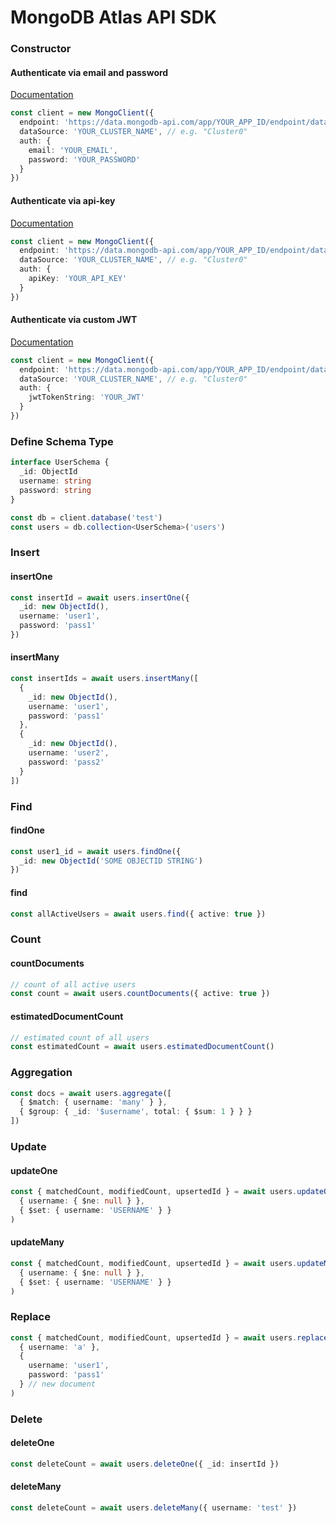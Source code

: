 # MongoDB Atlas API SDK

### Constructor

#### Authenticate via email and password

[Documentation](https://www.mongodb.com/docs/atlas/app-services/authentication/email-password/#std-label-email-password-authentication)

```ts
const client = new MongoClient({
  endpoint: 'https://data.mongodb-api.com/app/YOUR_APP_ID/endpoint/data/v1',
  dataSource: 'YOUR_CLUSTER_NAME', // e.g. "Cluster0"
  auth: {
    email: 'YOUR_EMAIL',
    password: 'YOUR_PASSWORD'
  }
})
```

#### Authenticate via api-key

[Documentation](https://www.mongodb.com/docs/atlas/app-services/authentication/api-key/#std-label-api-key-authentication)

```ts
const client = new MongoClient({
  endpoint: 'https://data.mongodb-api.com/app/YOUR_APP_ID/endpoint/data/v1',
  dataSource: 'YOUR_CLUSTER_NAME', // e.g. "Cluster0"
  auth: {
    apiKey: 'YOUR_API_KEY'
  }
})
```

#### Authenticate via custom JWT

[Documentation](https://www.mongodb.com/docs/atlas/app-services/authentication/custom-jwt/#std-label-custom-jwt-authentication)

```ts
const client = new MongoClient({
  endpoint: 'https://data.mongodb-api.com/app/YOUR_APP_ID/endpoint/data/v1',
  dataSource: 'YOUR_CLUSTER_NAME', // e.g. "Cluster0"
  auth: {
    jwtTokenString: 'YOUR_JWT'
  }
})
```

### Define Schema Type

```ts
interface UserSchema {
  _id: ObjectId
  username: string
  password: string
}

const db = client.database('test')
const users = db.collection<UserSchema>('users')
```

### Insert

#### insertOne

```ts
const insertId = await users.insertOne({
  _id: new ObjectId(),
  username: 'user1',
  password: 'pass1'
})
```

#### insertMany

```ts
const insertIds = await users.insertMany([
  {
    _id: new ObjectId(),
    username: 'user1',
    password: 'pass1'
  },
  {
    _id: new ObjectId(),
    username: 'user2',
    password: 'pass2'
  }
])
```

### Find

#### findOne

```ts
const user1_id = await users.findOne({
  _id: new ObjectId('SOME OBJECTID STRING')
})
```

#### find

```ts
const allActiveUsers = await users.find({ active: true })
```

### Count

#### countDocuments

```ts
// count of all active users
const count = await users.countDocuments({ active: true })
```

#### estimatedDocumentCount

```ts
// estimated count of all users
const estimatedCount = await users.estimatedDocumentCount()
```

### Aggregation

```ts
const docs = await users.aggregate([
  { $match: { username: 'many' } },
  { $group: { _id: '$username', total: { $sum: 1 } } }
])
```

### Update

#### updateOne

```ts
const { matchedCount, modifiedCount, upsertedId } = await users.updateOne(
  { username: { $ne: null } },
  { $set: { username: 'USERNAME' } }
)
```

#### updateMany

```ts
const { matchedCount, modifiedCount, upsertedId } = await users.updateMany(
  { username: { $ne: null } },
  { $set: { username: 'USERNAME' } }
)
```

### Replace

```ts
const { matchedCount, modifiedCount, upsertedId } = await users.replaceOne(
  { username: 'a' },
  {
    username: 'user1',
    password: 'pass1'
  } // new document
)
```

### Delete

#### deleteOne

```ts
const deleteCount = await users.deleteOne({ _id: insertId })
```

#### deleteMany

```ts
const deleteCount = await users.deleteMany({ username: 'test' })
```
